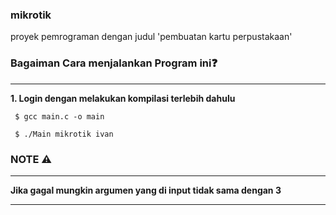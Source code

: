 ### mikrotik
proyek pemrograman dengan judul 'pembuatan kartu perpustakaan'

### Bagaiman Cara menjalankan Program ini❓
<hr>
<b>1. Login dengan melakukan kompilasi terlebih dahulu </b>
<pre><code> $ gcc main.c -o main </code></pre>
<pre><code> $ ./Main mikrotik ivan </code></pre>

### NOTE ⚠️
<hr>
<b> Jika gagal mungkin argumen yang di input tidak sama dengan 3</b>
<hr>
